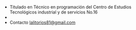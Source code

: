 
- Titulado en Técnico en programación del Centro de Estudios Tecnológicos industrial y de servicios No.16
-
- Contacto lalitorios81@gmail.com


